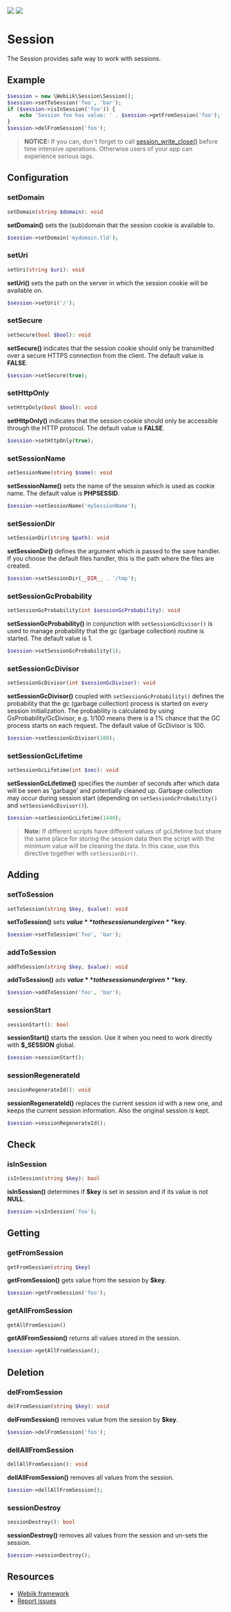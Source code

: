 <p align="left">
<img src="https://img.shields.io/packagist/l/webiik/webiik.svg"/>
<img src="https://img.shields.io/badge/dependencies-0-brightgreen.svg"/>
</p>

Session
=======
The Session provides safe way to work with sessions.

Example
-------
```php
$session = new \Webiik\Session\Session();
$session->setToSession('foo', 'bar');
if ($session->isInSession('foo')) {
    echo 'Session foo has value: ' . $session->getFromSession('foo');
}
$session->delFromSession('foo');
```
> **NOTICE:** If you can, don't forget to call [session_write_close()][1] before time intensive operations. Otherwise users of your app can experience serious lags.

Configuration
-------------
### setDomain
```php
setDomain(string $domain): void
```
**setDomain()** sets the (sub)domain that the session cookie is available to.
```php
$session->setDomain('mydomain.tld');
```

### setUri
```php
setUri(string $uri): void
```
**setUri()** sets the path on the server in which the session cookie will be available on.
```php
$session->setUri('/');
```

### setSecure
```php
setSecure(bool $bool): void
```
**setSecure()** indicates that the session cookie should only be transmitted over a secure HTTPS connection from the client. The default value is **FALSE**.
```php
$session->setSecure(true);
```

### setHttpOnly
```php
setHttpOnly(bool $bool): void
```
**setHttpOnly()** indicates that the session cookie should only be accessible through the HTTP protocol. The default value is **FALSE**.
```php
$session->setHttpOnly(true);
```

### setSessionName
```php
setSessionName(string $name): void
```
**setSessionName()** sets the name of the session which is used as cookie name. The default value is **PHPSESSID**.  
```php
$session->setSessionName('mySessionName');
```

### setSessionDir
```php
setSessionDir(string $path): void
```
**setSessionDir()** defines the argument which is passed to the save handler. If you choose the default files handler, this is the path where the files are created.
```php
$session->setSessionDir(__DIR__ . '/tmp');
```

### setSessionGcProbability
```php
setSessionGcProbability(int $sessionGcProbability): void
```
**setSessionGcProbability()** in conjunction with `setSessionGcDivisor()` is used to manage probability that the gc (garbage collection) routine is started. The default value is 1.
```php
$session->setSessionGcProbability(1);
```

### setSessionGcDivisor
```php
setSessionGcDivisor(int $sessionGcDivisor): void
```
**setSessionGcDivisor()** coupled with `setSessionGcProbability()` defines the probability that the gc (garbage collection) process is started on every session initialization. The probability is calculated by using GsProbability/GcDivisor, e.g. 1/100 means there is a 1% chance that the GC process starts on each request. The default value of GcDivisor is 100.
```php
$session->setSessionGcDivisor(100);
```

### setSessionGcLifetime
```php
setSessionGcLifetime(int $sec): void
```
**setSessionGcLifetime()** specifies the number of seconds after which data will be seen as 'garbage' and potentially cleaned up. Garbage collection may occur during session start (depending on `setSessionGcProbability()` and `setSessionGcDivisor()`).
```php
$session->setSessionGcLifetime(1440);
```
> **Note:** If different scripts have different values of gcLifetime but share the same place for storing the session data then the script with the minimum value will be cleaning the data. In this case, use this directive together with `setSessionDir()`.

Adding
------
### setToSession
```php
setToSession(string $key, $value): void
```
**setToSession()** sets **$value** to the session under given **$key**.
```php
$session->setToSession('foo', 'bar');
```

### addToSession
```php
addToSession(string $key, $value): void
```
**addToSession()** ads **$value** to the session under given **$key**.
```php
$session->addToSession('foo', 'bar');
```

### sessionStart
```php
sessionStart(): bool
```
**sessionStart()** starts the session. Use it when you need to work directly with **$_SESSION** global. 
```php
$session->sessionStart();
```

### sessionRegenerateId
```php
sessionRegenerateId(): void
```
**sessionRegenerateId()** replaces the current session id with a new one, and keeps the current session information. Also the original session is kept.
```php
$session->sessionRegenerateId();
```

Check
-----
### isInSession
```php
isInSession(string $key): bool
```
**isInSession()** determines if **$key** is set in session and if its value is not **NULL**.
```php
$session->isInSession('foo');
```

Getting
-------
### getFromSession
```php
getFromSession(string $key)
```
**getFromSession()** gets value from the session by **$key**.
```php
$session->getFromSession('foo');
```

### getAllFromSession
```php
getAllFromSession()
```
**getAllFromSession()** returns all values stored in the session. 
```php
$session->getAllFromSession();
```

Deletion
--------
### delFromSession
```php
delFromSession(string $key): void
```
**delFromSession()** removes value from the session by **$key**.
```php
$session->delFromSession('foo');
```

### dellAllFromSession
```php
dellAllFromSession(): void
```
**dellAllFromSession()** removes all values from the session.  
```php
$session->dellAllFromSession();
```

### sessionDestroy
```php
sessionDestroy(): bool
```
**sessionDestroy()** removes all values from the session and un-sets the session.
```php
$session->sessionDestroy();
```

Resources
---------
* [Webiik framework][1]
* [Report issues][2]

[1]: https://github.com/webiik/webiik
[2]: https://github.com/webiik/webiik-components/issues
[3]: http://php.net/manual/en/function.session-write-close.php#96982